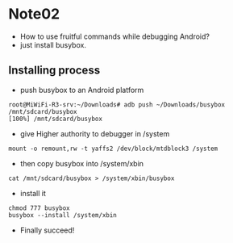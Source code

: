 # Note02
- How to use fruitful commands while debugging Android?
- just install busybox.
## Installing process
- push busybox to an Android platform
```
root@MiWiFi-R3-srv:~/Downloads# adb push ~/Downloads/busybox /mnt/sdcard/busybox
[100%] /mnt/sdcard/busybox
```
- give Higher authority to debugger in /system
```
mount -o remount,rw -t yaffs2 /dev/block/mtdblock3 /system
```
- then copy busybox into /system/xbin 
```
cat /mnt/sdcard/busybox > /system/xbin/busybox
```
- install it
```
chmod 777 busybox
busybox --install /system/xbin
```
- Finally succeed!